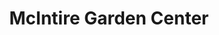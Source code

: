 ---
title: "McIntire Garden Center"
url: /shelbyville/mcintire-garden-center/
shop: garden centre
---